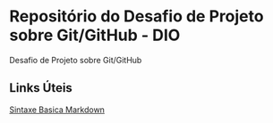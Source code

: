 # Repositório do Desafio de Projeto sobre Git/GitHub - DIO
Desafio de Projeto sobre Git/GitHub

## Links Úteis
[Sintaxe Basica Markdown](https://www.markdownguide.org/basic-syntax/)
